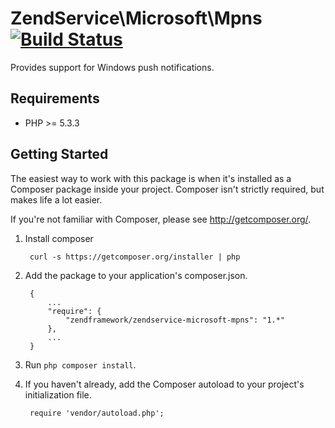 ZendService\Microsoft\Mpns [![Build Status](https://travis-ci.org/boboldehampsink/ZendService_Microsoft_Mpns.png?branch=master)](https://travis-ci.org/boboldehampsink/ZendService_Microsoft_Mpns)
================================

Provides support for Windows push notifications.


## Requirements ##

* PHP >= 5.3.3

## Getting Started ##

The easiest way to work with this package is when it's installed as a
Composer package inside your project. Composer isn't strictly
required, but makes life a lot easier.

If you're not familiar with Composer, please see <http://getcomposer.org/>.

1. Install composer

        curl -s https://getcomposer.org/installer | php

2. Add the package to your application's composer.json.

        {
            ...
            "require": {
                "zendframework/zendservice-microsoft-mpns": "1.*"
            },
            ...
        }

3. Run `php composer install`.

4. If you haven't already, add the Composer autoload to your project's
   initialization file.

        require 'vendor/autoload.php';


